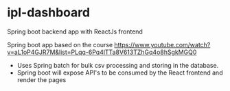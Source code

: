 # ipl-dashboard
Spring boot backend app with ReactJs frontend

Spring boot app based on the course https://www.youtube.com/watch?v=aL1oP4GJR7M&list=PLqq-6Pq4lTTa8V613TZhGq4o8hSgkMGQ0

- Uses Spring batch for bulk csv processing and storing in the database.
- Spring boot will expose API's to be consumed by the React frontend and render the pages
